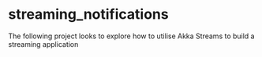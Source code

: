 # streaming_notifications

The following project looks to explore how to utilise Akka Streams to build a streaming application
